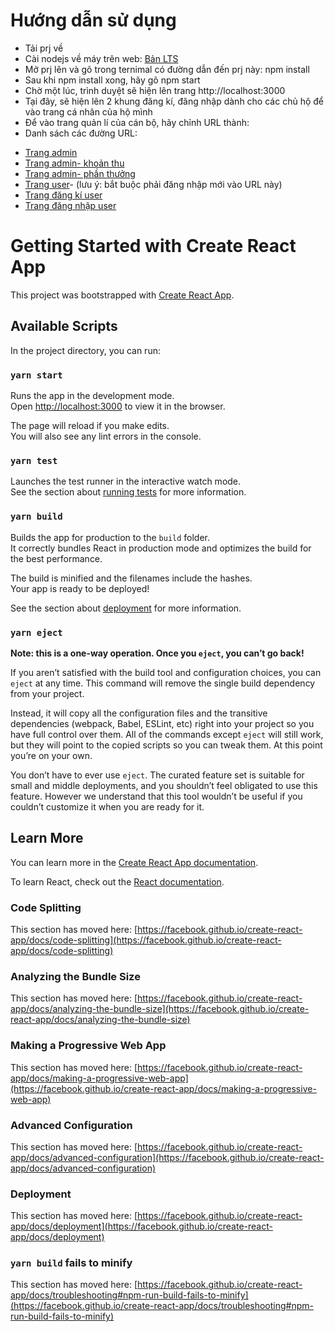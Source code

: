 # Hướng dẫn sử dụng
- Tải prj về
- Cài nodejs về máy trên web: [Bản LTS](http://nodejs.org/en/)
- Mở prj lên và gõ trong ternimal có đường dẫn đến prj này: npm install
- Sau khi npm install xong, hãy gõ npm start
- Chờ một lúc, trình duyệt sẽ hiện lên trang http://localhost:3000
- Tại đây, sẽ hiện lên 2 khung đăng kí, đăng nhập dành cho các chủ hộ để vào trang cá nhân của hộ mình
- Để vào trang quản lí của cán bộ, hãy chỉnh URL thành: [](http://localhost:3000/admin)
- Danh sách các đường URL:
 + [Trang admin](http://localhost:3000/admin)
 + [Trang admin- khoản thu](http://localhost:3000/admin/khoan-thu)
 + [Trang admin- phần thưởng](http://localhost:3000/admin/phan-thuong)
 + [Trang user](http://localhost:3000/user)- (lưu ý: bắt buộc phải đăng nhập mới vào URL này)
 + [Trang đăng kí user](http://localhost:3000/auth/register)
 + [Trang đăng nhập user](http://localhost:3000/auth/sign-in)





# Getting Started with Create React App

This project was bootstrapped with [Create React App](https://github.com/facebook/create-react-app).

## Available Scripts

In the project directory, you can run:

### `yarn start`

Runs the app in the development mode.\
Open [http://localhost:3000](http://localhost:3000) to view it in the browser.

The page will reload if you make edits.\
You will also see any lint errors in the console.

### `yarn test`

Launches the test runner in the interactive watch mode.\
See the section about [running tests](https://facebook.github.io/create-react-app/docs/running-tests) for more information.

### `yarn build`

Builds the app for production to the `build` folder.\
It correctly bundles React in production mode and optimizes the build for the best performance.

The build is minified and the filenames include the hashes.\
Your app is ready to be deployed!

See the section about [deployment](https://facebook.github.io/create-react-app/docs/deployment) for more information.

### `yarn eject`

**Note: this is a one-way operation. Once you `eject`, you can’t go back!**

If you aren’t satisfied with the build tool and configuration choices, you can `eject` at any time. This command will remove the single build dependency from your project.

Instead, it will copy all the configuration files and the transitive dependencies (webpack, Babel, ESLint, etc) right into your project so you have full control over them. All of the commands except `eject` will still work, but they will point to the copied scripts so you can tweak them. At this point you’re on your own.

You don’t have to ever use `eject`. The curated feature set is suitable for small and middle deployments, and you shouldn’t feel obligated to use this feature. However we understand that this tool wouldn’t be useful if you couldn’t customize it when you are ready for it.

## Learn More

You can learn more in the [Create React App documentation](https://facebook.github.io/create-react-app/docs/getting-started).

To learn React, check out the [React documentation](https://reactjs.org/).

### Code Splitting

This section has moved here: [https://facebook.github.io/create-react-app/docs/code-splitting](https://facebook.github.io/create-react-app/docs/code-splitting)

### Analyzing the Bundle Size

This section has moved here: [https://facebook.github.io/create-react-app/docs/analyzing-the-bundle-size](https://facebook.github.io/create-react-app/docs/analyzing-the-bundle-size)

### Making a Progressive Web App

This section has moved here: [https://facebook.github.io/create-react-app/docs/making-a-progressive-web-app](https://facebook.github.io/create-react-app/docs/making-a-progressive-web-app)

### Advanced Configuration

This section has moved here: [https://facebook.github.io/create-react-app/docs/advanced-configuration](https://facebook.github.io/create-react-app/docs/advanced-configuration)

### Deployment

This section has moved here: [https://facebook.github.io/create-react-app/docs/deployment](https://facebook.github.io/create-react-app/docs/deployment)

### `yarn build` fails to minify

This section has moved here: [https://facebook.github.io/create-react-app/docs/troubleshooting#npm-run-build-fails-to-minify](https://facebook.github.io/create-react-app/docs/troubleshooting#npm-run-build-fails-to-minify)
